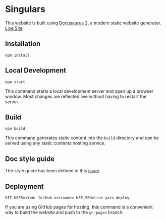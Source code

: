 # Singulars

This website is built using [Docusaurus 2](https://v2.docusaurus.io/), a modern static website generator.  
[Live Site](https://singulars2021.github.io/singusaurus/)

## Installation

```console
npm install
```

## Local Development

```console
npm start
```

This command starts a local development server and open up a browser window. Most changes are reflected live without having to restart the server.

## Build

```console
npm build
```

This command generates static content into the `build` directory and can be served using any static contents hosting service.

## Doc style guide
The style guide has been defined in this [issue](https://github.com/Singulars2021/singusaurus/issues/15).

## Deployment

```console
GIT_USER=<Your GitHub username> USE_SSH=true yarn deploy
```

If you are using GitHub pages for hosting, this command is a convenient way to build the website and push to the `gh-pages` branch.
